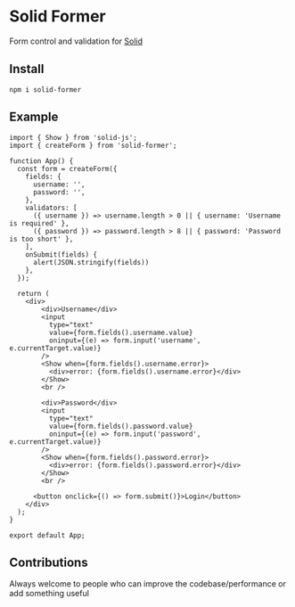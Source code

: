 # Solid Former

Form control and validation for [Solid](https://solidjs.com)

## Install

```npm i solid-former```

## Example 

```tsx
import { Show } from 'solid-js';
import { createForm } from 'solid-former';

function App() {
  const form = createForm({
    fields: {
      username: '',
      password: '',
    },
    validators: [
      ({ username }) => username.length > 0 || { username: 'Username is required' },
      ({ password }) => password.length > 8 || { password: 'Password is too short' },
    ],
    onSubmit(fields) {
      alert(JSON.stringify(fields))
    },
  });

  return (
    <div>
        <div>Username</div>
        <input
          type="text"
          value={form.fields().username.value}
          oninput={(e) => form.input('username', e.currentTarget.value)}
        />
        <Show when={form.fields().username.error}>
          <div>error: {form.fields().username.error}</div>
        </Show>
        <br />

        <div>Password</div>
        <input
          type="text"
          value={form.fields().password.value}
          oninput={(e) => form.input('password', e.currentTarget.value)}
        />
        <Show when={form.fields().password.error}>
          <div>error: {form.fields().password.error}</div>
        </Show>
        <br />

      <button onclick={() => form.submit()}>Login</button>
    </div>
  );
}

export default App;
```
## Contributions
Always welcome to people who can improve the codebase/performance or add something useful 
